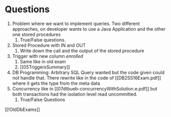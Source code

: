 # Questions

1. Problem where we want to implement queries. Two different approaches, on developer wants to use a Java Application and the other one stored procedures
	1. True/False questions.
2. Stored Procedure with IN and OUT
	1. Write down the call and the output of the stored procedure
3. Trigger with new column *enrolled*
	1. Same like in old exam
	2. [[05TriggersSummary]]
4. DB Programming: Arbitrary SQL Query wanted but the code given could not handle that. There rewrite like in the code of [[DB2SS16Exam.pdf]] where it gets the type from the meta data
5. Concurrency like in [[07dtbueb-concurrencyWithSolution.e.pdf]] but both transactions had the isolation level read uncommitted. 
	1. True/False Questions 

[[!OldDbExams]]